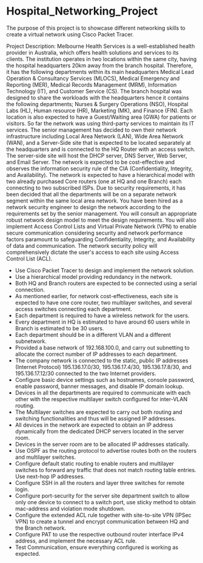 # Hospital_Networking_Project
The purpose of this project is to showcase different networking skills to create a virtual network using Cisco Packet Tracer.

Project Description:
Melbourne Health Services is a well-established health provider in Australia, which offers health solutions and services to its clients. The institution operates in two locations within the same city, having the hospital headquarters 20km away from the branch hospital. Therefore, it has the following departments within its main headquarters Medical Lead Operation & Consultancy Services (MLOCS), Medical Emergency and Reporting (MER), Medical Records Management (MRM), Information Technology (IT), and Customer Service (CS). The branch hospital was designed to share the workloads with the headquarters hence it contains the following departments; Nurses & Surgery Operations (NSO), Hospital Labs (HL), Human resource (HR), Marketing (MK), and Finance (FIN). Each location is also expected to have a Guest/Waiting area (GWA) for patients or visitors.
So far the network was using third-party services to maintain its IT services. The senior management has decided to own their network infrastructure including Local Area Network (LAN), Wide Area Network (WAN), and a Server-Side site that is expected to be located separately at the headquarters and is connected to the HQ  Router with an access switch. The server-side site will  host the DHCP server, DNS Server, Web Server, and Email Server. The network is expected to be cost-effective and observes the information security rule of the CIA (Confidentiality, Integrity, and Availability).
The network is expected to have a hierarchical model with two already purchased Core routers (one at HQ and one Branch) each connecting to two subscribed ISPs. Due to security requirements, it has been decided that all the departments will be on a separate network segment within the same local area network.
You have been hired as a network security engineer to design the network according to the requirements set by the senior management. You will consult an appropriate robust network design model to meet the design requirements. You will also implement Access Control Lists and Virtual Private Network (VPN) to enable secure communication considering security and network performance factors paramount to safeguarding Confidentiality, Integrity, and Availability of data and communication. The network security policy will comprehensively dictate the user's access to each site using Access Control List (ACL).
- Use Cisco Packet Tracer to design and implement the network solution.
- Use a hierarchical model providing redundancy in the network.
- Both HQ and Branch routers are expected to be connected using a serial connection.
- As mentioned earlier, for network cost-effectiveness, each site is expected to have one core router, two multilayer switches, and several access switches connecting each department.
- Each department is required to have a wireless network for the users.
- Every department in HQ is estimated to have around 60 users while in Branch is estimated to be 30 users.
- Each department should be in a different VLAN and a different subnetwork.
- Provided a base network of 192.168.100.0, and carry out subnetting to allocate the correct number of IP addresses to each department.
- The company network is connected to the static, public IP addresses (Internet Protocol) 195.136.17.0/30, 195.136.17.4/30, 195.136.17.8/30, and 195.136.17.12/30 connected to the two Internet providers.
- Configure basic device settings such as hostnames, console password, enable password, banner messages, and disable IP domain lookup.
- Devices in all the departments are required to communicate with each other with the respective multilayer switch configured for inter-VLAN routing.
- The Multilayer switches are expected to carry out both routing and switching functionalities and thus will be assigned IP addresses.
- All devices in the network are expected to obtain an IP address dynamically from the dedicated DHCP servers located in the server room.
- Devices in the server room are to be allocated IP addresses statically.
- Use OSPF as the routing protocol to advertise routes both on the routers and multilayer switches.
- Configure default static routing to enable routers and multilayer switches to forward any traffic that does not match routing table entries. Use next-hop IP addresses.
- Configure SSH in all the routers and layer three switches for remote login.
- Configure port-security for the server site department switch to allow only one device to connect to a switch port, use sticky method to obtain mac-address and violation mode shutdown.
- Configure the extended ACL rule together with site-to-site  VPN (IPSec VPN) to create a tunnel and encrypt  communication between HQ and the Branch network.
- Configure PAT to use the respective outbound router interface IPv4 address, and implement the necessary ACL rule.
- Test Communication, ensure everything configured is working as expected.
